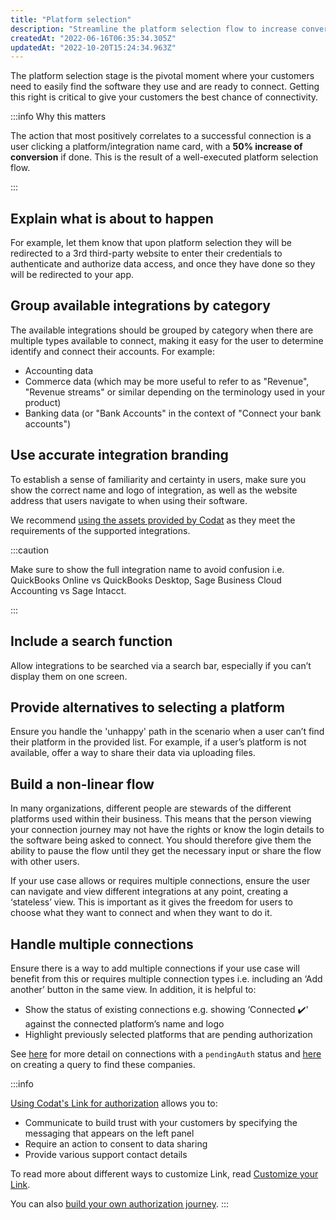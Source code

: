 ```yaml
---
title: "Platform selection"
description: "Streamline the platform selection flow to increase conversion"
createdAt: "2022-06-16T06:35:34.305Z"
updatedAt: "2022-10-20T15:24:34.963Z"
---
```


The platform selection stage is the pivotal moment where your customers need to easily find the software they use and are ready to connect. Getting this right is critical to give your customers the best chance of connectivity.

:::info Why this matters

The action that most positively correlates to a successful connection is a user clicking a platform/integration name card, with a **50% increase of conversion** if done. This is the result of a well-executed platform selection flow.

:::

## Explain what is about to happen

For example, let them know that upon platform selection they will be redirected to a 3rd third-party website to enter their credentials to authenticate and authorize data access, and once they have done so they will be redirected to your app.

## Group available integrations by category

The available integrations should be grouped by category when there are multiple types available to connect, making it easy for the user to determine identify and connect their accounts. For example:

- Accounting data
- Commerce data (which may be more useful to refer to as "Revenue", "Revenue streams" or similar depending on the terminology used in your product)
- Banking data (or "Bank Accounts" in the context of "Connect your bank accounts")

## Use accurate integration branding

To establish a sense of familiarity and certainty in users, make sure you show the correct name and logo of integration, as well as the website address that users navigate to when using their software.

We recommend [using the assets provided by Codat](/auth-flow/build/build-your-own-authorization-journey#step-2-display-a-list-of-integrations-for-your-users-to-select-including-the-integration-name-and-logo) as they meet the requirements of the supported integrations.

:::caution

Make sure to show the full integration name to avoid confusion i.e. QuickBooks Online vs QuickBooks Desktop, Sage Business Cloud Accounting vs Sage Intacct.

:::

## Include a search function

Allow integrations to be searched via a search bar, especially if you can’t display them on one screen.

## Provide alternatives to selecting a platform

Ensure you handle the 'unhappy' path in the scenario when a user can’t find their platform in the provided list. For example, if a user’s platform is not available, offer a way to share their data via uploading files.

## Build a non-linear flow

In many organizations, different people are stewards of the different platforms used within their business. This means that the person viewing your connection journey may not have the rights or know the login details to the software being asked to connect. You should therefore give them the ability to pause the flow until they get the necessary input or share the flow with other users.

If your use case allows or requires multiple connections, ensure the user can navigate and view different integrations at any point, creating a ‘stateless’ view. This is important as it gives the freedom for users to choose what they want to connect and when they want to do it.

## Handle multiple connections

Ensure there is a way to add multiple connections if your use case will benefit from this or requires multiple connection types i.e. including an ‘Add another’ button in the same view. In addition, it is helpful to:

- Show the status of existing connections e.g. showing ‘Connected ✔️' against the connected platform’s name and logo
- Highlight previously selected platforms that are pending authorization

See [here](/auth-flow/authorize-hosted-link#managing-existing-users-with-pending-connections) for more detail on connections with a `pendingAuth` status and [here](/using-the-api/querying#for-companies-whose-status-is-pending-with-data-connection-established) on creating a query to find these companies.

:::info

[Using Codat's Link for authorization](/auth-flow/overview) allows you to:

- Communicate to build trust with your customers by specifying the messaging that appears on the left panel
- Require an action to consent to data sharing
- Provide various support contact details

To read more about different ways to customize Link, read [Customize your Link](/auth-flow/customize/customize-link).

You can also [build your own authorization journey](/auth-flow/build/build-your-own-authorization-journey).
:::
